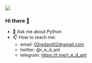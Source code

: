 <br>
<img src="https://github.com/r-e-d-ant/currency-converter/blob/main/Screen_Shot.png"/>
<br>


### Hi there 👋


<!-- - 🔭 I’m currently working on ... -->
<!-- - 🌱 I’m currently learning Flask -->
<!-- - 👯 I’m looking to collaborate on Web application development -->
<!-- - 🤔 I’m looking for help with ... -->
- 💬  Ask me about Python
- 📫  How to reach me:
  * email: 02redant02@gmail.com
  * twitter: @r_e_d_ant
  * telegram: https://t.me/r_e_d_ant
<!-- - 😄 Pronouns: ... -->
<!-- - ⚡ Fun fact: ... -->

